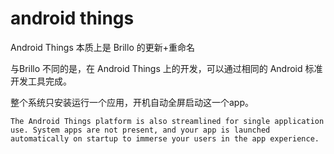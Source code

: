 # android things

Android Things 本质上是 Brillo 的更新+重命名

与Brillo 不同的是，在 Android Things 上的开发，可以通过相同的 Android 标准开发工具完成。

整个系统只安装运行一个应用，开机自动全屏启动这一个app。

    The Android Things platform is also streamlined for single application use. System apps are not present, and your app is launched automatically on startup to immerse your users in the app experience.




